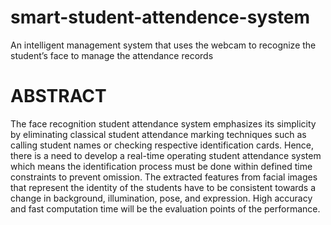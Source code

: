# smart-student-attendence-system
An intelligent management system that uses the webcam to recognize the student’s face to manage the attendance records

# ABSTRACT
The face recognition student attendance system emphasizes its simplicity by eliminating classical student attendance marking techniques such as calling student names or checking respective identification cards. Hence, there is a need to develop a real-time operating student attendance system which means the identification process must be done within defined time constraints to prevent omission. The extracted features from facial images that represent the identity of the students have to be consistent towards a change in background, illumination, pose, and expression. High accuracy and fast computation time will be the evaluation points of the performance.
